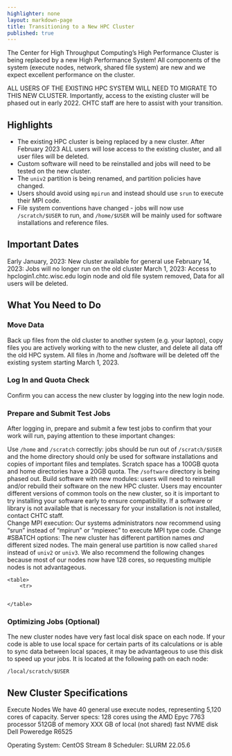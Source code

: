```yaml
---
highlighter: none
layout: markdown-page
title: Transitioning to a New HPC Cluster
published: true
---
```


The Center for High Throughput Computing’s High Performance Cluster is being 
replaced by a new High Performance System! All components of the system (execute 
nodes, network, shared file system) are new and we expect excellent performance 
on the cluster. 

ALL USERS OF THE EXISTING HPC SYSTEM WILL NEED TO MIGRATE TO THIS NEW CLUSTER. 
Importantly, access to the existing cluster will be phased out in early 2022. 
CHTC staff are here to assist with your transition.

## Highlights
* The existing HPC cluster is being replaced by a new cluster. After February 2023 
ALL users will lose access to the existing cluster, and all user files will be 
deleted. 
* Custom software will need to be reinstalled and jobs will need to be tested on 
the new cluster. 
* The `univ2` partition is being renamed, and partition policies have changed. 
* Users should avoid using `mpirun` and instead should use `srun` to execute their 
MPI code.  
* File system conventions have changed - jobs will now use `/scratch/$USER` to run, 
and `/home/$USER` will be mainly used for software installations and reference 
files. 

## Important Dates

Early January, 2023: New cluster available for general use
February 14, 2023: Jobs will no longer run on the old cluster
March 1, 2023: Access to hpclogin1.chtc.wisc.edu login node and old file 
system removed, Data for all users will be deleted. 

## What You Need to Do

### Move Data
Back up files from the old cluster to another system (e.g. your laptop), copy 
files you are actively working with to the new cluster, and delete all data off 
the old HPC system. All files in /home and /software will be deleted off the 
existing system starting March 1, 2023. 

### Log In and Quota Check

Confirm you can access the new cluster by logging into the new login node. 

### Prepare and Submit Test Jobs

After logging in, prepare and submit a few test jobs to confirm that your work 
will run, paying attention to these important changes: 

Use `/home` and `/scratch` correctly: jobs should be run out of `/scratch/$USER` 
and the home directory should only be used for software installations and copies 
of important files and templates. Scratch space has a 100GB quota and home 
directories have a 20GB quota. The `/software` directory is being phased out. 
Build software with new modules: users will need to reinstall and/or rebuild 
their software on the new HPC cluster. Users may encounter different versions of 
common tools on the new cluster, so it is important to try installing your 
software early to ensure compatibility. If a software or library is not available 
that is necessary for your installation is not installed, contact CHTC staff.  
Change MPI execution: Our systems administrators now recommend using “srun” 
instead of “mpirun” or “mpiexec” to execute MPI type code. 
Change #SBATCH options: The new cluster has different partition names *and* 
different sized nodes. The main general use partition is now called `shared` 
instead of `univ2` or `univ3`. We also recommend the following changes because 
most of our nodes now have 128 cores, so requesting multiple nodes is not 
advantageous. 

	<table>
		<tr>


	</table>


### Optimizing Jobs (Optional)

The new cluster nodes have very fast local disk space on each node. If your code 
is able to use local space for certain parts of its calculations or is able to 
sync data between local spaces, it may be advantageous to use this disk to speed 
up your jobs. It is located at the following path on each node: 

	/local/scratch/$USER

## New Cluster Specifications

Execute Nodes
We have 40 general use execute nodes, representing 5,120 cores of capacity. 
Server specs: 
128 cores using the AMD Epyc 7763 processor
512GB of memory
XXX GB of local (not shared) fast NVME disk
Dell Poweredge R6525

Operating System: CentOS Stream 8
Scheduler: SLURM 22.05.6




